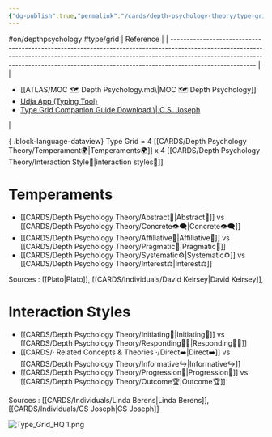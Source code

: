 ```yaml
---
{"dg-publish":true,"permalink":"/cards/depth-psychology-theory/type-grid/","noteIcon":"1","created":"2023-01-12T12:33:41.904+01:00","updated":"2023-05-21T23:20:18.976+02:00"}
---
```


#on/depthpsychology #type/grid 
| Reference                                                                                                                                                                                                                                                            |
| -------------------------------------------------------------------------------------------------------------------------------------------------------------------------------------------------------------------------------------------------------------------- |
| <ul><li>[[ATLAS/MOC 🗺️ Depth Psychology.md\\|MOC 🗺️ Depth Psychology]]</li><li>[Udja App (Typing Tool)](https://www.udja.app/#/)</li><li>[Type Grid Companion Guide Download \\| C.S. Joseph](https://csjoseph.life/type-grid-companion-guide-download/)</li></ul> |

{ .block-language-dataview}
Type Grid = 4 [[CARDS/Depth Psychology Theory/Temperament🌍\|Temperaments🌍]] x 4 [[CARDS/Depth Psychology Theory/Interaction Style💬\|interaction styles💬]] 
# Temperaments 
- [[CARDS/Depth Psychology Theory/Abstract🧲\|Abstract🧲]] vs [[CARDS/Depth Psychology Theory/Concrete👁️‍🗨️\|Concrete👁️‍🗨️]]
- [[CARDS/Depth Psychology Theory/Affiliative🐜\|Affiliative🐜]] vs [[CARDS/Depth Psychology Theory/Pragmatic🦊\|Pragmatic🦊]]
- [[CARDS/Depth Psychology Theory/Systematic⚙️\|Systematic⚙️]] vs [[CARDS/Depth Psychology Theory/Interest⚖️\|Interest⚖️]]

Sources : [[Plato\|Plato]], [[CARDS/Individuals/David Keirsey\|David Keirsey]], 

# Interaction Styles 
- [[CARDS/Depth Psychology Theory/Initiating👋\|Initiating👋]] vs [[CARDS/Depth Psychology Theory/Responding🧘‍♂️\|Responding🧘‍♂️]]
- [[CARDS/· Related Concepts & Theories ·/Direct➡️\|Direct➡️]] vs [[CARDS/Depth Psychology Theory/Informative↪️\|Informative↪️]]
- [[CARDS/Depth Psychology Theory/Progression🏃\|Progression🏃]] vs [[CARDS/Depth Psychology Theory/Outcome🏆\|Outcome🏆]]

Sources : [[CARDS/Individuals/Linda Berens\|Linda Berens]], [[CARDS/Individuals/CS Joseph\|CS Joseph]]

![Type_Grid_HQ 1.png](/img/user/EXTRAS/Images/Type_Grid_HQ%201.png)
